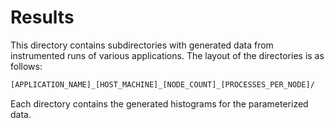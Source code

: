 # Results
This directory contains subdirectories with generated data from instrumented runs of various applications.
The layout of the directories is as follows:
```bash
[APPLICATION_NAME]_[HOST_MACHINE]_[NODE_COUNT]_[PROCESSES_PER_NODE]/
```

Each directory contains the generated histograms for the parameterized data.